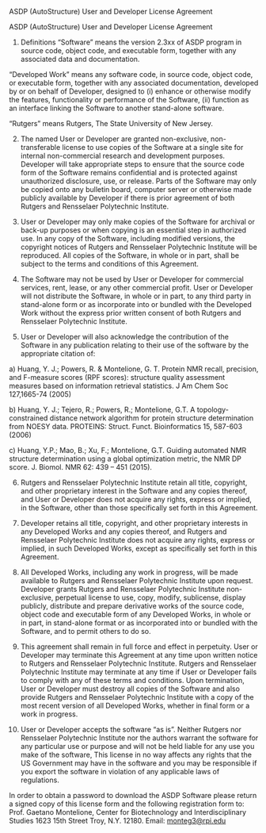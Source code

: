 ASDP (AutoStructure)
User and Developer License Agreement

ASDP (AutoStructure) User and Developer License Agreement

1. Definitions 
“Software” means the version 2.3xx of ASDP program in source code, object code, and executable form, together with any associated data and documentation. 

“Developed Work” means any software code, in source code, object code, or executable form, together with any associated documentation, developed by or on behalf of Developer, designed to (i) enhance or otherwise modify the features, functionality or performance of the Software, (ii) function as an interface linking the Software to another stand-alone software.

“Rutgers” means Rutgers, The State University of New Jersey.

2. The named User or Developer are granted non-exclusive, non-transferable license to use copies of the Software at a single site for internal non-commercial research and development purposes. Developer will take appropriate steps to ensure that the source code form of the Software remains confidential and is protected against unauthorized disclosure, use, or release. Parts of the Software may only be copied onto any bulletin board, computer server or otherwise made publicly available by Developer if there is prior agreement of both Rutgers and Rensselaer Polytechnic Institute.

3. User or Developer may only make copies of the Software for archival or back-up purposes or when copying is an essential step in authorized use. In any copy of the Software, including modified versions, the copyright notices of Rutgers and Rensselaer Polytechnic Institute will be reproduced. All copies of the Software, in whole or in part, shall be subject to the terms and conditions of this Agreement. 

4. The Software may not be used by User or Developer for commercial services, rent, lease, or any other commercial profit. User or Developer will not distribute the Software, in whole or in part, to any third party in stand-alone form or as incorporate into or bundled with the Developed Work without the express prior written consent of both Rutgers and Rensselaer Polytechnic Institute.

5. User or Developer will also acknowledge the contribution of the Software in any publication relating to their use of the software by the appropriate citation of:

 a) Huang, Y. J.; Powers, R. & Montelione, G. T. Protein NMR recall,  precision, and F-measure scores (RPF scores): structure quality  assessment measures based on information retrieval statistics. J Am Chem Soc 127,1665-74 (2005)

b) Huang, Y. J.; Tejero, R.; Powers, R.; Montelione, G.T. A  topology-constrained distance network algorithm for protein structure  determination from NOESY data. PROTEINS: Struct. Funct. Bioinformatics  15, 587-603 (2006)

c) Huang, Y.P.; Mao, B.; Xu, F.; Montelione, G.T. Guiding automated NMR structure determination using a global optimization metric, the NMR DP score. J. Biomol. NMR 62: 439 – 451 (2015).

6. Rutgers and Rensselaer Polytechnic Institute retain all title, copyright, and other proprietary interest in the Software and any copies thereof, and User or Developer does not acquire any rights, express or implied, in the Software, other than those specifically set forth in this Agreement. 

7. Developer retains all title, copyright, and other proprietary interests in any Developed Works and any copies thereof, and Rutgers and Rensselaer Polytechnic Institute does not acquire any rights, express or implied, in such Developed Works, except as specifically set forth in this Agreement. 

8. All Developed Works, including any work in progress, will be made available to Rutgers and Rensselaer Polytechnic Institute upon request. Developer grants Rutgers and Rensselaer Polytechnic Institute non-exclusive, perpetual license to use, copy, modify, sublicense, display publicly, distribute and prepare derivative works of the source code, object code and executable form of any Developed Works, in whole or in part, in stand-alone format or as incorporated into or bundled with the Software, and to permit others to do so. 

9. This agreement shall remain in full force and effect in perpetuity. User or Developer may terminate this Agreement at any time upon written notice to Rutgers and Rensselaer Polytechnic Institute. Rutgers and Rensselaer Polytechnic Institute may terminate at any time if User or Developer fails to comply with any of these terms and conditions. Upon termination, User or Developer must destroy all copies of the Software and also provide Rutgers and Rensselaer Polytechnic Institute with a copy of the most recent version of all Developed Works, whether in final form or a work in progress. 

10. User or Developer accepts the software “as is”. Neither Rutgers nor Rensselaer Polytechnic Institute nor the authors warrant the software for any particular use or purpose and will not be held liable for any use you make of the software, This license in no way affects any rights that the US Government may have in the software and you may be responsible if you export the software in violation of any applicable laws of regulations.

In order to obtain a password to download the ASDP Software please return a signed copy of this license form and the following registration form to: Prof. Gaetano Montelione, Center for Biotechnology and Interdisciplinary Studies
1623 15th Street Troy, N.Y. 12180.  Email:  monteg3@rpi.edu
